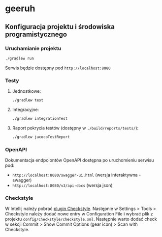 # geeruh

## Konfiguracja projektu i środowiska programistycznego

### Uruchamianie projektu

```sh
./gradlew run
```

Serwis będzie dostępny pod `http://localhost:8080`

### Testy

1. Jednostkowe: 
    ```sh
    ./gradlew test
    ```
2. Integracyjne:
    ```sh
    ./gradlew integrationTest
    ```
3. Raport pokrycia testów (dostępny w `./build/reports/tests/`):
    ```sh
    ./gradlew jacocoTestReport
    ```
   
### OpenAPI

Dokumentacja endpoiontów OpenAPI dostępna po uruchomieniu serwisu pod:
* `http://localhost:8080/swagger-ui.html` (wersja interaktywna - swagger)
* `http://localhost:8080/v3/api-docs` (wersja json)

### Checkstyle

W Intellij należy pobrać [plugin Checkstyle](https://plugins.jetbrains.com/plugin/1065-checkstyle-idea). Następnie w
Settings > Tools > Checkstyle należy dodać nowe entry w Configuration File i wybrać plik z
projektu `config/checkstyle/checkstyle.xml`. Następnie warto dodać check w sekcji Commit > Show Commit Options (gear
icon) > Scan with Checkstyle.